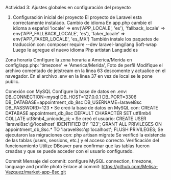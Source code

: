 Actividad 3: Ajustes globales en configuración del proyecto
1.	Configuración inicial del proyecto
El proyecto de Laravel esta correctamente instalado.
Cambio de idioma
En app.php cambie el idioma a español
'locale' => env('APP_LOCALE', 'es'),
'fallback_locale' => env('APP_FALLBACK_LOCALE', 'es'),
 'faker_locale' => env('APP_FAKER_LOCALE', 'es_MX')
También instale los paquetes de traducción con:
composer require --dev laravel-lang/lang
Soft-wrap
Luego le agregue el nuevo idioma
Php artistan Lang:add es

Zona horaria
Configure la zona horaria a America/Merida en
 config/app.php:
'timezone' => 'America/Merida',
 Foto de perfil
Modifique el archivo comentado de jetstream en la línea 63 descomente y actualice en el navegador.
En el archivo .env en la línea 37 en vez de local se le pone public.
 
Conexión con MySQL
Configure la base de datos en .env:
DB_CONNECTION=mysql
DB_HOST=127.0.0.1
DB_PORT=3306
DB_DATABASE=appointment_db_8sc
DB_USERNAME=laravel8sc
DB_PASSWORD=123
•	Se creó la base de datos en MySQL con:
CREATE DATABASE appointment_db_8sc DEFAULT CHARACTER SET utf8mb4 COLLATE utf8mb4_unicode_ci;
•	Se creó el usuario:
CREATE USER 'laravel8sc'@'localhost' IDENTIFIED BY '123';
GRANT ALL PRIVILEGES ON appointment_db_8sc.* TO 'laravel8sc'@'localhost';
FLUSH PRIVILEGES;
Se ejecutaron las migraciones con:
php artisan migrate
Se verificó la existencia de las tablas (users, sessions, etc.) y el acceso correcto.
Verificación del funcionamiento
Utilize DBeaver para confirmar que las tablas fueron creadas y que se puede acceder con el usuario configurado.
 

 Commit
Mensaje del commit:
configure MySQL connection, timezone, language and profile photo
Enlace al commit: https://github.com/Melisa-Vazquez/market-app-8sc.git
